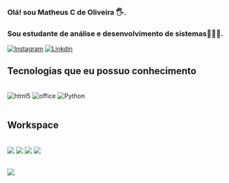 ### Olá! sou Matheus C de Oliveira 🖐️. 
### Sou estudante de análise e desenvolvimento de sistemas👨‍🎓📜.
[![Instagram](https://img.shields.io/badge/Instagram-E4405F?style=for-the-badge&logo=instagram&logoColor=white)](https://www.instagram.com/mt_5203/)
[![Linkdin](https://img.shields.io/badge/LinkedIn-0077B5?style=for-the-badge&logo=linkedin&logoColor=white)](https://www.linkedin.com/in/matheus-c-de-oliveira-7b1250246/)
## Tecnologias que eu possuo conhecimento
<div style="display: inline_block"><br>
    <img align="center" alt="html5" src="https://img.shields.io/badge/HTML5-E34F26?style=for-the-badge&logo=html5&logoColor=white"/>
    <img align="center" alt="office" src="https://img.shields.io/badge/Microsoft_Office-D83B01?style=for-the-badge&logo=microsoft-office&logoColor=white"/>
    <img align="center" alt="Python" src="https://img.shields.io/badge/Python-14354C?style=for-the-badge&logo=python&logoColor=white"/>
</div>
<br>

## Workspace
<div style="display: inline_block"><br>
    <img align="center" atl="amd Ryzen 5 3600" src="https://img.shields.io/badge/Ryzen_5_3600-%23FF0000.svg?style=for-the-badge&logo=AMD&logoColor=black">
    <img align="center" atl="amd RX6600" src="https://img.shields.io/badge/RX_6600-%23FF0000.svg?style=for-the-badge&logo=AMD&logoColor=black">
    <img align="center" atl="SSD" src="https://img.shields.io/badge/SSD%20NVME%20512GB-5865F2?style=for-the-badge&logo=buffer&logoColor=white">
    <img align="center" atl="SSD" src="https://img.shields.io/badge/RAM%2032GB%204x8-5865F2?style=for-the-badge&logo=databricks&logoColor=white">
</div>
<br>
<br>
<div>
    <img src="https://img.freepik.com/fotos-gratis/imagem-de-close-up-de-programador-trabalhando-em-sua-mesa-no-escritorio_1098-18707.jpg?w=1380&t=st=1687544589~exp=1687545189~hmac=6c742d11d8c01444d985eead98b6523458cc5ebbacae5c80907b8c479603c6b1">
</div>

